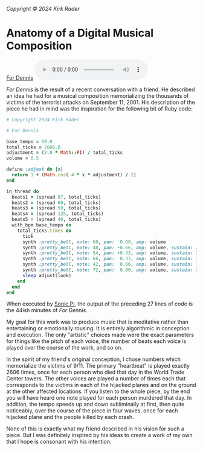 _Copyright &copy; 2024 Kirk Rader_

# Anatomy of a Digital Musical Composition

[For Dennis](/mp3/20_For_Dennis.mp3">20_For_Dennis.mp3) <audio controls>
    <source src="/mp3/20_For_Dennis.mp3" type="audio/mpeg"/>
</audio>

_For Dennis_ is the result of a recent conversation with a friend. He described
an idea he had for a musical composition memorializing the thousands of victims
of the terrorist attacks on September 11, 2001. His description of the piece he
had in mind was the inspiration for the following bit of Ruby code:

```ruby
# Copyright 2024 Kirk Rader

# For Dennis

base_tempo = 60.0
total_ticks = 2606.0
adjustment = (2.0 * Math::PI) / total_ticks
volume = 0.5

define :adjust do |x|
  return 1 + (Math.cos( 4 * x * adjustment) / 2)
end

in_thread do
  beats1 = (spread 87, total_ticks)
  beats2 = (spread 60, total_ticks)
  beats3 = (spread 59, total_ticks)
  beats4 = (spread 125, total_ticks)
  beats5 = (spread 40, total_ticks)
  with_bpm base_tempo do
    total_ticks.times do
      tick
      synth :pretty_bell, note: 60, pan:  0.00, amp: volume
      synth :pretty_bell, note: 48, pan: -0.66, amp: volume, sustain: 20 if beats1[look]
      synth :pretty_bell, note: 54, pan: -0.33, amp: volume, sustain: 30 if beats2[look]
      synth :pretty_bell, note: 66, pan:  0.33, amp: volume, sustain: 29 if beats3[look]
      synth :pretty_bell, note: 42, pan:  0.66, amp: volume, sustain: 15 if beats4[look]
      synth :pretty_bell, note: 72, pan:  0.00, amp: volume, sustain: 25 if beats5[look]
      sleep adjust(look)
    end
  end
end
```

When executed by [Sonic Pi](https://sonic-pi.net/), the output of the preceding
27 lines of code is the 44ish minutes of _For Dennis_.

My goal for this work was to produce music that is meditative rather than
entertaining or emotionally rousing. It is entirely algorithmic in conception
and execution. The only "artistic" choices made were the exact parameters for
things like the pitch of each voice, the number of beats each voice is played
over the course of the work, and so on.

In the spirit of my friend's original conception, I chose numbers which
memorialize the victims of 9/11. The primary "heartbeat" is played exactly 2606
times, once for each person who died that day in the World Trade Center towers.
The other voices are played a number of times each that corresponds to the
victims in each of the hijacked planes and on the ground at the other affected
locations. If you listen to the whole piece, by the end you will have heard one
note played for each person murdered that day. In addition, the tempo speeds up
and down subliminally at first, then quite noticeably, over the course of the
piece in four waves, once for each hijacked plane and the people killed by each
crash.

None of this is exactly what my friend described in his vision for such a
piece. But I was definitely inspired by his ideas to create a work of my own
that I hope is consonant with his intention.